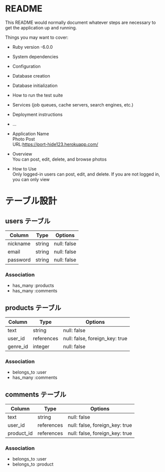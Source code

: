 # README

This README would normally document whatever steps are necessary to get the
application up and running.

Things you may want to cover:

* Ruby version
  -6.0.0

* System dependencies

* Configuration

* Database creation

* Database initialization

* How to run the test suite

* Services (job queues, cache servers, search engines, etc.)

* Deployment instructions

* ...

* Application Name   
  Photo Post  
  URL:https://port-hide123.herokuapp.com/

* Overview    
  You can post, edit, delete, and browse photos

* How to Use     
  Only logged-in users can post, edit, and delete. If you are not logged in, you can only view

# テーブル設計

## users テーブル

| Column              | Type    | Options     |
| ------------------- | ------- | ----------- |
| nickname            | string  | null: false |
| email               | string  | null: false |
| password            | string  | null: false |

### Association

- has_many :products
- has_many :comments

## products テーブル

| Column            | Type       | Options                        |
| ----------------- | ---------- | ------------------------------ |
| text              | string     | null: false                    |
| user_id           | references | null: false, foreign_key: true |
| genre_id          | integer    | null: false                    |

### Association

- belongs_to :user
- has_many :comments

## comments テーブル

| Column            | Type       | Options                        |
| ----------------- | ---------- | ------------------------------ |
| text              | string     | null: false                    |
| user_id           | references | null: false, foreign_key: true |
| product_id        | references | null: false, foreign_key: true |


### Association

- belongs_to :user
- belongs_to :product